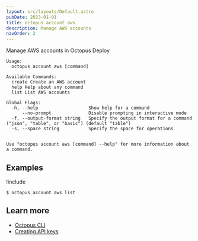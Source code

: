 ```yaml
---
layout: src/layouts/Default.astro
pubDate: 2023-01-01
title: octopus account aws
description: Manage AWS accounts
navOrder: 2
---
```


Manage AWS accounts in Octopus Deploy


```
Usage:
  octopus account aws [command]

Available Commands:
  create Create an AWS account
  help Help about any command
  list List AWS accounts

Global Flags:
  -h, --help                   Show help for a command
      --no-prompt              Disable prompting in interactive mode
  -f, --output-format string   Specify the output format for a command ("json", "table", or "basic") (default "table")
  -s, --space string           Specify the space for operations


Use "octopus account aws [command] --help" for more information about a command.
```

## Examples

!include <samples-instance>


```
$ octopus account aws list

```

## Learn more

- [Octopus CLI](/docs/octopus-rest-api/cli/index.md)
- [Creating API keys](/docs/octopus-rest-api/how-to-create-an-api-key.md)